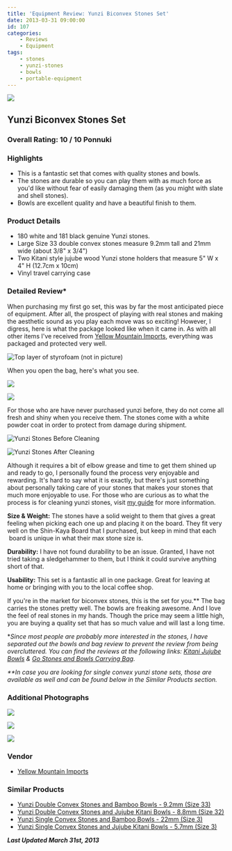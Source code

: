 ```yaml
---
title: 'Equipment Review: Yunzi Biconvex Stones Set'
date: 2013-03-31 09:00:00
id: 107
categories:
	- Reviews
	- Equipment
tags:
	- stones
	- yunzi-stones
	- bowls
	- portable-equipment
---
```


![](/images/2010/09/biconvexyunzisetproduct.jpg)

## Yunzi Biconvex Stones Set

### Overall Rating: 10 / 10 Ponnuki

### Highlights

*   This is a fantastic set that comes with quality stones and bowls.
*   The stones are durable so you can play them with as much force as you'd like without fear of easily damaging them (as you might with slate and shell stones).
*   Bowls are excellent quality and have a beautiful finish to them.

### Product Details

*   180 white and 181 black genuine Yunzi stones.
*   Large Size 33 double convex stones measure 9.2mm tall and 21mm wide (about 3/8" x 3/4")
*   Two Kitani style jujube wood Yunzi stone holders that measure 5" W x 4" H (12.7cm x 10cm)
*   Vinyl travel carrying case

<!--more-->

### Detailed Review*

When purchasing my first go set, this was by far the most anticipated piece of equipment. After all, the prospect of playing with real stones and making the aesthetic sound as you play each move was so exciting! However, I digress, here is what the package looked like when it came in. As with all other items I've received from [Yellow Mountain Imports](http://www.ymimports.com), everything was packaged and protected very well.

![Top layer of styrofoam (not in picture)](http://www.bengozen.com/wp-content/uploads/2010/09/yunziset.jpg)

When you open the bag, here's what you see.

![](/images/2010/09/yunziset03.jpg)

![](/images/2010/09/yunziset04.jpg)

For those who are have never purchased yunzi before, they do not come all fresh and shiny when you receive them. The stones come with a white powder coat in order to protect from damage during shipment.

![Yunzi Stones Before Cleaning](/images/2010/09/biconvex33yunzi.jpg)

![Yunzi Stones After Cleaning](/images/2010/09/biconvex33yunzi02.jpg)

Although it requires a bit of elbow grease and time to get them shined up and ready to go, I personally found the process very enjoyable and rewarding. It's hard to say what it is exactly, but there's just something about personally taking care of your stones that makes your stones that much more enjoyable to use. For those who are curious as to what the process is for cleaning yunzi stones, visit [my guide](http://www.bengozen.com/how-to-oil-your-yunzi-stones/ "How to Oil Your Yunzi Stones") for more information.

**Size &amp; Weight:** The stones have a solid weight to them that gives a great feeling when picking each one up and placing it on the board. They fit very well on the Shin-Kaya Board that I purchased, but keep in mind that each  board is unique in what their max stone size is.

**Durability:** I have not found durability to be an issue. Granted, I have not tried taking a sledgehammer to them, but I think it could survive anything short of that.

**Usability:** This set is a fantastic all in one package. Great for leaving at home or bringing with you to the local coffee shop.

If you're in the market for biconvex stones, this is the set for you.** The bag carries the stones pretty well. The bowls are freaking awesome. And I love the feel of real stones in my hands. Though the price may seem a little high, you are buying a quality set that has so much value and will last a long time.

*_Since most people are probably more interested in the stones, I have separated out the bowls and bag review to prevent the review from being overcluttered. You can find the reviews at the following links: [Kitani Jujube Bowls](http://www.bengozen.com/equipment-review-kitani-jujube-bowls/ "Equipment Review: Kitani Jujube Bowls") &amp; [Go Stones and Bowls Carrying Bag](http://www.bengozen.com/equipment-review-go-stones-and-bowls-carrying-bag/ "Equipment Review: Go Stones and Bowls Carrying Bag")._

_**In case you are looking for single convex yunzi stone sets, those are available as well and can be found below in the Similar Products section._

### Additional Photographs

![](/images/2010/09/biconvex33yunzi03.jpg)

![](/images/2010/09/biconvex33yunzi04.jpg)

![](/images/2010/09/biconvex33yunzi05.jpg)

### Vendor

*   [Yellow Mountain Imports](http://www.ymimports.com)

### Similar Products

*   [Yunzi Double Convex Stones and Bamboo Bowls - 9.2mm (Size 33)](https://www.ymimports.com/p-1762-yunzi-double-convex-stones-and-bamboo-bowls-92mm-size-33.aspx#.UVWelxxlm2U)
*   [Yunzi Double Convex Stones and Jujube Kitani Bowls - 8.8mm (Size 32)](https://www.ymimports.com/p-2113-yunzi-double-convex-stones-and-jujube-kitani-bowls-88mm-size-32.aspx#.UVWevxxlm2U)
*   [Yunzi Single Convex Stones and Bamboo Bowls - 22mm (Size 3)](https://www.ymimports.com/p-2092-yunzi-single-convex-stones-and-bamboo-bowls-22mm-size-3.aspx#.UVWkVRxlnp4)
*   [Yunzi Single Convex Stones and Jujube Kitani Bowls - 5.7mm (Size 3)](https://www.ymimports.com/p-2023-yunzi-single-convex-stones-and-jujube-kitani-bowls-57mm-size-3.aspx#.UVWkMBxlm2U)

_**Last Updated March 31st, 2013**_